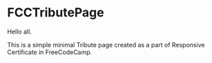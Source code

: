 # FCCTributePage
Hello all. 

This is a simple minimal Tribute page created as a part of Responsive Certificate in FreeCodeCamp. 

